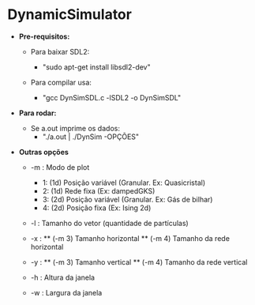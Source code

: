 # DynamicSimulator

* **Pre-requisitos:**
	* Para baixar SDL2:
		- "sudo apt-get install libsdl2-dev"
	
	* Para compilar usa:
		- "gcc DynSimSDL.c -lSDL2 -o DynSimSDL"
	
* **Para rodar:**
	* Se a.out imprime os dados:
		- "./a.out | ./DynSim -OPÇÕES"
		
* **Outras opções**
	* -m : Modo de plot
		- 1: (1d) Posição variável (Granular. Ex: Quasicristal)
		- 2: (1d) Rede fixa (Ex: dampedGKS)
		- 3: (2d) Posição variável (Granular. Ex: Gás de bilhar)
		- 4: (2d) Posição fixa (Ex: Ising 2d)
		
	* -l : Tamanho do vetor (quantidade de partículas)

	* -x :
	** (-m 3) Tamanho horizontal
	** (-m 4) Tamanho da rede horizontal
	* -y : 
	** (-m 3) Tamanho vertical
	** (-m 4) Tamanho da rede vertical
	
	* -h : Altura da janela
	* -w : Largura da janela
